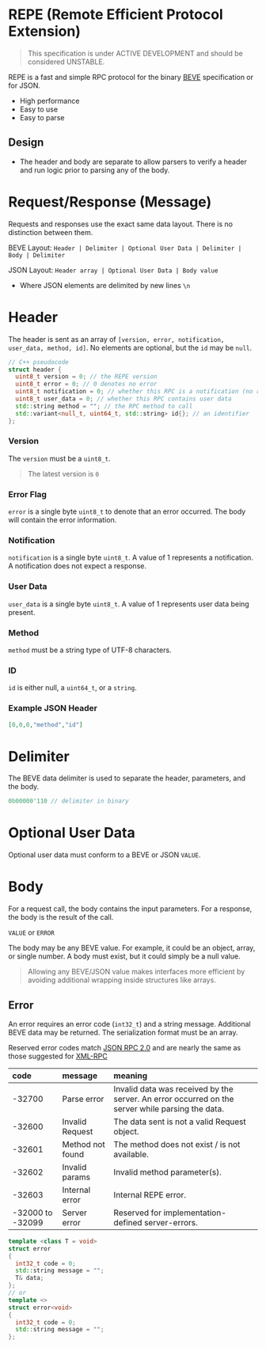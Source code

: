 # REPE (Remote Efficient Protocol Extension)

> This specification is under ACTIVE DEVELOPMENT and should be considered UNSTABLE.

REPE is a fast and simple RPC protocol for the binary [BEVE](https://github.com/stephenberry/beve) specification or for JSON.

- High performance
- Easy to use
- Easy to parse

## Design

- The header and body are separate to allow parsers to verify a header and run logic prior to parsing any of the body.

# Request/Response (Message)

Requests and responses use the exact same data layout. There is no distinction between them.

BEVE Layout: `Header | Delimiter | Optional User Data | Delimiter | Body | Delimiter`

JSON Layout: `Header array | Optional User Data | Body value`

- Where JSON elements are delimited by new lines `\n`

# Header

The header is sent as an array of `[version, error, notification, user_data, method, id]`. No elements are optional, but the `id`  may be `null`.

```c++
// C++ pseudocode
struct header {
  uint8_t version = 0; // the REPE version
  uint8_t error = 0; // 0 denotes no error
  uint8_t notification = 0; // whether this RPC is a notification (no response returned)
  uint8_t user_data = 0; // whether this RPC contains user data
  std::string method = ""; // the RPC method to call
  std::variant<null_t, uint64_t, std::string> id{}; // an identifier
};
```

### Version

The `version` must be a `uint8_t`.

> The latest version is `0`

### Error Flag

`error` is a single byte `uint8_t` to denote that an error occurred. The body will contain the error information.

### Notification

`notification` is a single byte `uint8_t`. A value of 1 represents a notification. A notification does not expect a response.

### User Data

`user_data` is a single byte `uint8_t`. A value of 1 represents user data being present.

### Method

`method` must be a string type of UTF-8 characters.

### ID

`id` is either null, a `uint64_t`, or a `string`.

### Example JSON Header

```json
[0,0,0,"method","id"]
```

# Delimiter

The BEVE data delimiter is used to separate the header, parameters, and the body.

```c++
0b00000'110 // delimiter in binary
```

# Optional User Data

Optional user data must conform to a BEVE or JSON `VALUE`.

# Body

For a request call, the body contains the input parameters. For a response, the body is the result of the call.

`VALUE` or `ERROR`

The body may be any BEVE value. For example, it could be an object, array, or single number. A body must exist, but it could simply be a null value.

> Allowing any BEVE/JSON value makes interfaces more efficient by avoiding additional wrapping inside structures like arrays.

## Error

An error requires an error code (`int32_t`) and a string message. Additional BEVE data may be returned. The serialization format must be an array.

Reserved error codes match [JSON RPC 2.0](https://www.jsonrpc.org/specification) and are nearly the same as those suggested for [XML-RPC](http://xmlrpc-epi.sourceforge.net/specs/rfc.fault_codes.php)

| code             | message          | meaning                                                      |
| :--------------- | :--------------- | :----------------------------------------------------------- |
| -32700           | Parse error      | Invalid data was received by the server. An error occurred on the server while parsing the data. |
| -32600           | Invalid Request  | The data sent is not a valid Request object.                 |
| -32601           | Method not found | The method does not exist / is not available.                |
| -32602           | Invalid params   | Invalid method parameter(s).                                 |
| -32603           | Internal error   | Internal REPE error.                                         |
| -32000 to -32099 | Server error     | Reserved for implementation-defined server-errors.           |

```c++
template <class T = void>
struct error
{
  int32_t code = 0;
  std::string message = "";
  T& data;
};
// or
template <>
struct error<void>
{
  int32_t code = 0;
  std::string message = "";
};
```
